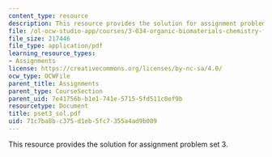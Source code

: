 ```yaml
---
content_type: resource
description: This resource provides the solution for assignment problem set 3.
file: /ol-ocw-studio-app/courses/3-034-organic-biomaterials-chemistry-fall-2005/71c7ba8bc375d1eb5fc7355a4ad9b009_pset3_sol.pdf
file_size: 217446
file_type: application/pdf
learning_resource_types:
- Assignments
license: https://creativecommons.org/licenses/by-nc-sa/4.0/
ocw_type: OCWFile
parent_title: Assignments
parent_type: CourseSection
parent_uid: 7e41756b-b1e1-741e-5715-5fd511c0ef9b
resourcetype: Document
title: pset3_sol.pdf
uid: 71c7ba8b-c375-d1eb-5fc7-355a4ad9b009
---
```

This resource provides the solution for assignment problem set 3.